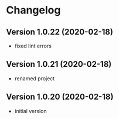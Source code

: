 # Changelog



## Version 1.0.22 (2020-02-18)

- fixed lint errors



## Version 1.0.21 (2020-02-18)

- renamed project



## Version 1.0.20 (2020-02-18)

- initial version